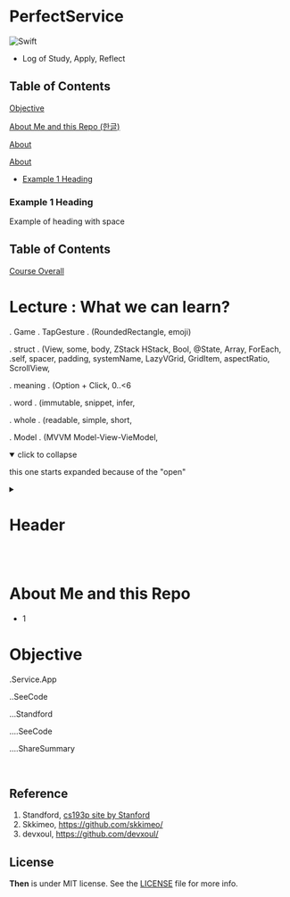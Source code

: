 # PerfectService

![Swift](https://img.shields.io/badge/Swift-5.0-orange.svg)

- Log of Study, Apply, Reflect


## Table of Contents

[Objective](#Objective)

[About Me and this Repo (한글)](#about-me-and-this-repo)

[About](#about)

[About]()

- [Example 1 Heading](###Example%201%20Heading)

### Example 1 Heading

Example of heading with space


## Table of Contents
[Course Overall](#cs193p-spring2021)
<br>


# Lecture : What we can learn?

. Game . TapGesture . (RoundedRectangle, emoji)

. struct . (View, some, body, ZStack HStack, Bool, @State, Array, ForEach, \.self, spacer, padding, systemName, LazyVGrid, GridItem, aspectRatio, ScrollView,

. meaning . (Option + Click, 0..<6

. word . (immutable, snippet, infer,

. whole . (readable, simple, short,

. Model . (MVVM Model-View-VieModel,


<details open>

  <summary>click to collapse</summary>

  this one starts expanded because of the "open"

</details>


<details>
<summary>
  
# Header
</summary>
<p>
</details>

﻿

# About Me and this Repo
- 1

# Objective 


.Service.App

..SeeCode

...Standford

....SeeCode

....ShareSummary

﻿
 

## Reference 
1. Standford, [cs193p site by Stanford](https://cs193p.sites.stanford.edu)
2. Skkimeo, https://github.com/skkimeo/
3. devxoul, https://github.com/devxoul/

## License

**Then** is under MIT license. See the [LICENSE](LICENSE) file for more info.
